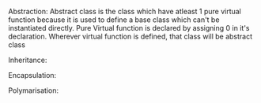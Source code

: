 Abstraction:
Abstract class is the class which have atleast 1 pure virtual function because it is used to define a base class which can't be instantiated directly.
Pure Virtual function is declared by assigning 0 in it's declaration.
Wherever virtual function is defined, that class will be abstract class

Inheritance:


Encapsulation:


Polymarisation:


